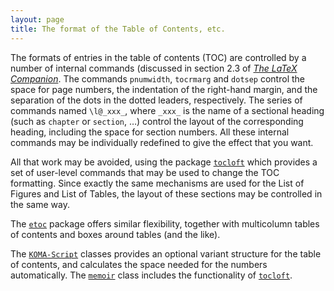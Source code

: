```yaml
---
layout: page
title: The format of the Table of Contents, etc.
---
```


The formats of entries in the table of contents (TOC) are
controlled by a number of internal commands (discussed in section&nbsp;2.3
of [_The LaTeX Companion_](./FAQ-latex-books.html).  The commands
`pnumwidth`, `tocrmarg` and `dotsep` control the space
for page numbers, the indentation of the right-hand margin, and the
separation of the dots in the dotted leaders, respectively.  The
series of commands named `\l@_xxx_`, where `_xxx_`
is the name of a sectional heading (such as `chapter` or
`section`, &hellip;) control the layout of the corresponding
heading, including the space for section numbers.  All these internal
commands may be individually redefined to give the effect that you
want.

All that work may be avoided, using the package [`tocloft`](http://ctan.org/pkg/tocloft)
which provides a set of user-level commands that may be used to change
the TOC formatting.  Since exactly the same mechanisms are used
for the List of Figures and List of Tables, the layout of these
sections may be controlled in the same way.

The [`etoc`](http://ctan.org/pkg/etoc) package offers similar flexibility, together with
multicolumn tables of contents and boxes around tables (and the like).

The [`KOMA-Script`](http://ctan.org/pkg/KOMA-Script) classes provides an optional variant structure
for the table of contents, and calculates the space needed for the
numbers automatically.  The [`memoir`](http://ctan.org/pkg/memoir) class includes the functionality
of [`tocloft`](http://ctan.org/pkg/tocloft).

